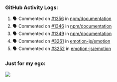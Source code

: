 

  <h3>GitHub Activity Logs:</h3>

  <!--START_SECTION:activity-->

1. 🗣 Commented on [#1356](https://github.com/npm/documentation/issues/1356#issuecomment-2452955497) in [npm/documentation](https://github.com/npm/documentation)
2. 🗣 Commented on [#1346](https://github.com/npm/documentation/issues/1346#issuecomment-2444423901) in [npm/documentation](https://github.com/npm/documentation)
3. 🗣 Commented on [#1349](https://github.com/npm/documentation/pull/1349#issuecomment-2444404102) in [npm/documentation](https://github.com/npm/documentation)
4. 🗣 Commented on [#3261](https://github.com/emotion-js/emotion/issues/3261#issuecomment-2444315599) in [emotion-js/emotion](https://github.com/emotion-js/emotion)
5. 🗣 Commented on [#3252](https://github.com/emotion-js/emotion/issues/3252#issuecomment-2444303499) in [emotion-js/emotion](https://github.com/emotion-js/emotion)
      <!--END_SECTION:activity-->




### Just for my ego:

![](https://komarev.com/ghpvc/?username=kenshanta&color=orange&style=for-the-badge)
